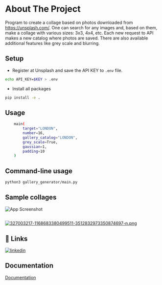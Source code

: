 # About The Project

Program to create a collage based on photos downloaded from https://unsplash.com/. One can search for any images and, based on them, make a collage with various sizes: 3x3, 4x4, etc. Each new request to API makes a new catalog where photos are saved. There are also available additional features like grey scale and blurring.

## Setup
* Register at Unsplash and save the API KEY to `.env` file.

```bash
echo API_KEY=$KEY > .env
``` 

* Install all packages
```bash
pip install -e .
```

## Usage
```bash
    main(
        target="LONDON",
        number=16,
        gallery_catalog="LONDON",
        grey_scale=True, 
        gaussian=1,
        padding=10
    )
```

## Command-line usage
```bash
python3 gallery_generator/main.py
```
## Sample collages 

![App Screenshot](https://i.postimg.cc/HxJdWbq9/327117086-905430134218755-499799057236371167-n.png)
##
[![327003217-1168683380499511-3512832973350874697-n.png](https://i.postimg.cc/59LWP9by/327003217-1168683380499511-3512832973350874697-n.png)](https://postimg.cc/14mdXQg1)

## 🔗 Links
[![linkedin](https://img.shields.io/badge/linkedin-0A66C2?style=for-the-badge&logo=linkedin&logoColor=white)](https://www.linkedin.com/in/bartek-tajak-aa8662b0/)


## Documentation

[Documentation](https://unsplash.com/documentation)
